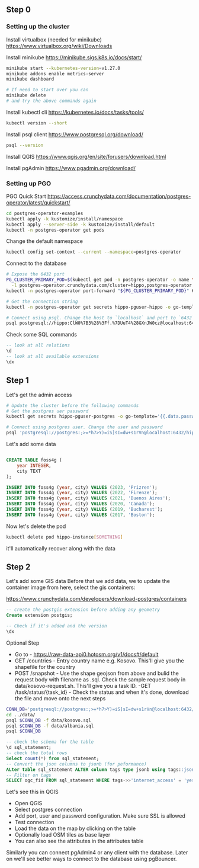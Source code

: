 ## Step 0

### Setting up the cluster

Install virtualbox (needed for minikube)
https://www.virtualbox.org/wiki/Downloads

Install minikube
https://minikube.sigs.k8s.io/docs/start/

```bash
minikube start --kubernetes-version=v1.27.0
minikube addons enable metrics-server
minikube dashboard

# If need to start over you can
minikube delete
# and try the above commands again
```

Install kubectl cli
https://kubernetes.io/docs/tasks/tools/

```bash
kubectl version --short
```

Install psql client
https://www.postgresql.org/download/

```bash
psql --version
```

Install QGIS
https://www.qgis.org/en/site/forusers/download.html

Install pgAdmin
https://www.pgadmin.org/download/

### Setting up PGO

PGO Quick Start
https://access.crunchydata.com/documentation/postgres-operator/latest/quickstart/

```bash
cd postgres-operator-examples
kubectl apply -k kustomize/install/namespace
kubectl apply --server-side -k kustomize/install/default
kubectl -n postgres-operator get pods
```

Change the default namespace

```bash
kubectl config set-context --current --namespace=postgres-operator
```

Connect to the database

```bash
# Expose the 6432 port
PG_CLUSTER_PRIMARY_POD=$(kubectl get pod -n postgres-operator -o name \
  -l postgres-operator.crunchydata.com/cluster=hippo,postgres-operator.crunchydata.com/role=master)
kubectl -n postgres-operator port-forward "${PG_CLUSTER_PRIMARY_POD}" 6432:5432

# Get the connection string
kubectl -n postgres-operator get secrets hippo-pguser-hippo -o go-template='{{.data.uri | base64decode}}'

# Connect using psql. Change the host to `localhost` and port to `6432`
psql postgresql://hippo:ClW0%7B3%28%3Ff.%7DUuT4%28GXnJW0cz@localhost:6432/hippo
```

Check some SQL commands

```SQL
-- look at all relations
\d
-- look at all available extensions
\dx

```

## Step 1

Let's get the admin access

```bash
# Update the cluster before the following commands
# Get the postgres uer password
kubectl get secrets hippo-pguser-postgres -o go-template='{{.data.password | base64decode}}'

# Connect using postgres user. Change the user and password
psql 'postgresql://postgres:;>=*h7>Y)=iS]sI=dw+s1rVn@localhost:6432/hippo'
```

Let's add some data

```SQL

CREATE TABLE foss4g (
    year INTEGER,
    city TEXT
);

INSERT INTO foss4g (year, city) VALUES (2023, 'Prizren');
INSERT INTO foss4g (year, city) VALUES (2022, 'Firenze');
INSERT INTO foss4g (year, city) VALUES (2021, 'Buenos Aires');
INSERT INTO foss4g (year, city) VALUES (2020, 'Canada');
INSERT INTO foss4g (year, city) VALUES (2019, 'Bucharest');
INSERT INTO foss4g (year, city) VALUES (2017, 'Boston');
```

Now let's delete the pod

```bash
kubectl delete pod hippo-instance[SOMETHING]
```

it'll automatically recover along with the data

## Step 2

Let's add some GIS data
Before that we add data, we to update the container image from here, select the gis containers:

https://www.crunchydata.com/developers/download-postgres/containers

```SQL
-- create the postgis extension before adding any geometry
Create extension postgis;

-- Check if it's added and the version
\dx
```

Optional Step

- Go to - https://raw-data-api0.hotosm.org/v1/docs#/default
- GET /countries - Entry country name e.g. Kosovo. This'll give you the shapefile for the country
- POST /snapshot - Use the shape geojson from above and bulid the request body with filename as .sql. Check the sample request body in data/kosovo-request.sh. This'll give you a task ID.
  -GET /task/status/{task_id} - Check the status and when it's done, download the file and move onto the next steps

```bash
CONN_DB='postgresql://postgres:;>=*h7>Y)=iS]sI=dw+s1rVn@localhost:6432/hippo'
cd ../data/
psql $CONN_DB -f data/kosovo.sql
psql $CONN_DB -f data/albania.sql
psql $CONN_DB
```

```SQL
-- check the schema for the table
\d sql_statement;
-- check the total rows
Select count(*) from sql_statement;
-- Convert the json columns to jsonb (for peformance)
ALter table sql_statement ALTER column tags type jsonb using tags::jsonb;
-- Filter on tags
SELECT ogc_fid FROM sql_statement WHERE tags->>'internet_access' = 'yes';
```

Let's see this in QGIS

- Open QGIS
- Select postgres connection
- Add port, user and password configuration. Make sure SSL is allowed
- Test connection
- Load the data on the map by clicking on the table
- Optionally load OSM tiles as base layer
- You can also see the attributes in the attributes table

Similarly you can connect pgAdmin4 or any client with the database. Later on we'll see better ways to connect to the database using pgBouncer.
